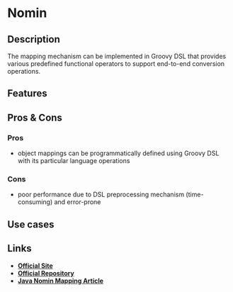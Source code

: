 # Nomin

## Description

The mapping mechanism can be implemented in Groovy DSL that provides various predefined functional operators to support end-to-end conversion operations.

## Features

## Pros & Cons

### Pros

- object mappings can be programmatically defined using Groovy DSL with its particular language operations

### Cons

- poor performance due to DSL preprocessing mechanism (time-consuming) and error-prone

## Use cases

## Links

- [**Official Site**](http://nomin.sourceforge.net/)
- [**Official Repository**](https://github.com/dobrynya/nomin)
- [**Java Nomin Mapping Article**](https://www.beyondjava.net/nomin-mapping-java-object-without-the-pain)
